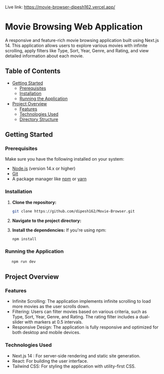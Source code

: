 Live link: https://movie-browser-dipesh162.vercel.app/

# Movie Browsing Web Application

A responsive and feature-rich movie browsing application built using Next.js 14. This application allows users to explore various movies with infinite scrolling, apply filters like Type, Sort, Year, Genre, and Rating, and view detailed information about each movie.

## Table of Contents

- [Getting Started](#getting-started)
  - [Prerequisites](#prerequisites)
  - [Installation](#installation)
  - [Running the Application](#running-the-application)
- [Project Overview](#project-overview)
  - [Features](#features)
  - [Technologies Used](#technologies-used)
  - [Directory Structure](#directory-structure)

## Getting Started

### Prerequisites

Make sure you have the following installed on your system:

- [Node.js](https://nodejs.org/en/) (version 14.x or higher)
- [Git](https://git-scm.com/)
- A package manager like [npm](https://www.npmjs.com/) or [yarn](https://yarnpkg.com/)

### Installation

1. **Clone the repository:**

   ```bash
   git clone https://github.com/dipesh162/Movie-Browser.git

2. **Navigate to the project directory:**

3. **Install the dependencies:**
If you're using npm:

   ```bash
   npm install

### Running the Application
   ```bash
      npm run dev
   ```

## Project Overview

### Features
- Infinite Scrolling: The application implements infinite scrolling to load more movies as the user scrolls down.
- Filtering: Users can filter movies based on various criteria, such as Type, Sort, Year, Genre, and Rating. The rating filter includes a dual-slider with markers at 0.5 intervals.
- Responsive Design: The application is fully responsive and optimized for both desktop and mobile devices.


### Technologies Used
- Next.js 14 : For server-side rendering and static site generation.
- React: For building the user interface.
- Tailwind CSS: For styling the application with utility-first CSS.




